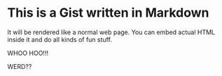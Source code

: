 # This is a Gist written in Markdown

It will be rendered like a normal web page. You can embed actual HTML inside it
and do all kinds of fun stuff.

WHOO HOO!!!

WERD??